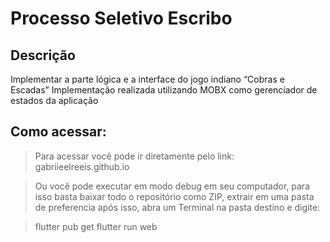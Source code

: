 # Processo Seletivo Escribo
## Descrição

Implementar a parte lógica e a interface do jogo indiano “Cobras e Escadas”
Implementação realizada utilizando MOBX como gerenciador de estados da aplicação


## Como acessar:
> Para acessar você pode ir diretamente pelo link: gabriieelreeis.github.io

> Ou você pode executar em modo debug em seu computador, para isso basta baixar todo o repositório como ZIP, extrair em uma pasta de preferencia após isso, abra um Terminal na pasta destino e digite:

> flutter pub get
> flutter run web
